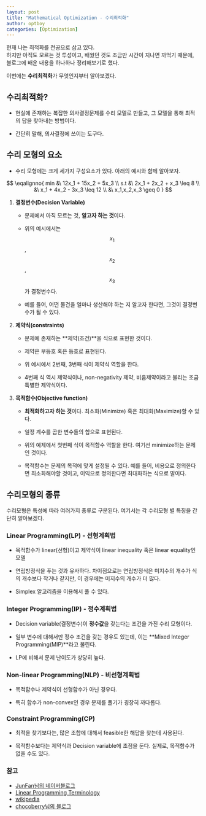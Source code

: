 ```yaml
---
layout: post
title: "Mathematical Optimization - 수리최적화"
author: optboy
categories: [Optimization]
---
```


현재 나는 최적화를 전공으로 삼고 있다.  
하지만 아직도 모르는 것 투성이고, 배웠던 것도 조금만 시간이 지나면 까먹기 때문에, 블로그에 배운 내용을 하나하나 정리해보기로 했다.  
   
이번에는 **수리최적화**가 무엇인지부터 알아보겠다.

## 수리최적화?
- 현실에 존재하는 복잡한 의사결정문제를 수리 모델로 만들고, 그 모델을 통해 최적의 답을 찾아내는 방법이다.  
  
- 간단히 말해, 의사결정에 쓰이는 도구다.  

## 수리 모형의 요소
- 수리 모형에는 크게 세가지 구성요소가 있다. 아래의 예시와 함께 알아보자.

$$
\eqalignno{
    min &\ 12x_1 + 15x_2 + 5x_3 \\
    s.t &\ 2x_1 + 2x_2 + x_3 \leq 8 \\
    &\ x_1 + 4x_2 - 3x_3 \leq 12 \\ 
    &\ x_1,x_2,x_3 \geq 0
}
$$
  
1. **결정변수(Decision Variable)**  
  
    - 문제에서 아직 모르는 것, **알고자 하는 것**이다.
      
    - 위의 예시에서는 $$x_1$$, $$x_2$$, $$x_3$$가 결정변수다.  
      
    - 예를 들어, 어떤 물건을 얼마나 생산해야 하는 지 알고자 한다면, 그것이 결정변수가 될 수 있다.  
  
2. **제약식(constraints)**  
  
    - 문제에 존재하는 **제약(조건)**을 식으로 표현한 것이다.  
      
    - 제약은 부등호 혹은 등호로 표현된다. 

    - 위 예시에서 2번째, 3번째 식이 제약식 역할을 한다.

    - 4번째 식 역시 제약식이나, non-negativity 제약, 비음제약이라고 불리는 조금 특별한 제약식이다.
  
3. **목적함수(Objective function)**  
  
    - **최적화하고자 하는 것**이다. 최소화(Minimize) 혹은 최대화(Maximize)할 수 있다. 

    - 일정 계수를 곱한 변수들의 합으로 표현된다.  

    - 위의 예제에서 첫번째 식이 목적함수 역할을 한다. 여기선 minimize하는 문제인 것이다.
  
    - 목적함수는 문제의 목적에 맞게 설정될 수 있다. 예를 들어, 비용으로 정의한다면 최소화해야할 것이고, 이익으로 정의한다면 최대화하는 식으로 말이다.
  
## 수리모형의 종류  
  
수리모형은 특성에 따라 여러가지 종류로 구분된다. 여기서는 각 수리모형 별 특징을 간단히 알아보겠다.  
  
### Linear Programming(LP) - 선형계획법  
  
- 목적함수가 linear(선형)이고 제약식이 linear inequality 혹은 linear equality인 모델  
  
- 연립방정식을 푸는 것과 유사하다. 차이점으로는 연립방정식은 미지수의 개수가 식의 개수보다 작거나 같지만, 이 경우에는 미지수의 개수가 더 많다.  
  
- Simplex 알고리즘을 이용해서 풀 수 있다. 
  
### Integer Programming(IP) - 정수계획법  
  
- Decision variable(결정변수)이 **정수값**을 갖는다는 조건을 가진 수리 모형이다. 

- 일부 변수에 대해서만 정수 조건을 갖는 경우도 있는데, 이는 **Mixed Integer Programming(MIP)**라고 불린다.

- LP에 비해서 문제 난이도가 상당히 높다. 

### Non-linear Programming(NLP) - 비선형계획법  
  
- 목적함수나 제약식이 선형함수가 아닌 경우다.  
  
- 특히 함수가 non-convex인 경우 문제를 풀기가 굉장히 까다롭다.

### Constraint Programming(CP)  
  
- 최적을 찾기보다는, 많은 조합에 대해서 feasible한 해답을 찾는데 사용된다.  
  
- 목적함수보다는 제약식과 Decision variable에 초점을 둔다. 실제로, 목적함수가 없을 수도 있다. 

### 참고
- [JunFan님의 네이버블로그](https://m.blog.naver.com/PostView.nhn?blogId=seedkjb&logNo=140019480924&proxyReferer=https%3A%2F%2Fwww.google.com%2F)
- [Linear Programming Terminology](http://www.me.utexas.edu/~jensen/or_site/models/unit/lp_model/lp_terms/lp_terms.html)
- [wikipedia](https://en.wikipedia.org/wiki/Linear_programming)
- [chocoberry님의 블로그](https://chocoberry12.github.io/Study/%EC%88%98%EB%A6%AC%EA%B3%84%ED%9A%8D%EB%B2%95/)